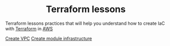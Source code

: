 # <div align="center">Terraform lessons</div>

Terraform lessons practices that will help you understand how to create IaC with [Terraform](https://www.hashicorp.com/ "Terraform") in [AWS](https://aws.amazon.com/ "AWS")


[Create VPC](https://github.com/OlesYudin/Terraform/tree/main/Lesson_3-VPC "Create VPC") 
[Create module infrastructure](https://github.com/OlesYudin/Terraform/tree/main/Lesson_5-Infrastructure_module "Create module infrastructure") 
